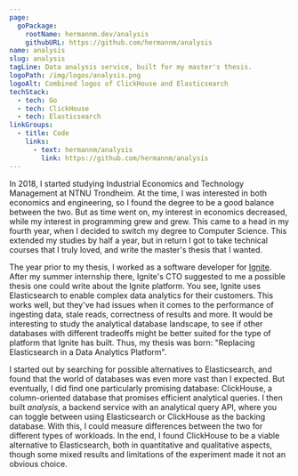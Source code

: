 ```yaml
---
page:
  goPackage:
    rootName: hermannm.dev/analysis
    githubURL: https://github.com/hermannm/analysis
name: analysis
slug: analysis
tagLine: Data analysis service, built for my master's thesis.
logoPath: /img/logos/analysis.png
logoAlt: Combined logos of ClickHouse and Elasticsearch
techStack:
  - tech: Go
  - tech: ClickHouse
  - tech: Elasticsearch
linkGroups:
  - title: Code
    links:
      - text: hermannm/analysis
        link: https://github.com/hermannm/analysis
---
```


In 2018, I started studying Industrial Economics and Technology Management at NTNU Trondheim. At the
time, I was interested in both economics and engineering, so I found the degree to be a good balance
between the two. But as time went on, my interest in economics decreased, while my interest in
programming grew and grew. This came to a head in my fourth year, when I decided to switch my degree
to Computer Science. This extended my studies by half a year, but in return I got to take technical
courses that I truly loved, and write the master's thesis that I wanted.

The year prior to my thesis, I worked as a software developer for [Ignite](/ignite). After my summer
internship there, Ignite's CTO suggested to me a possible thesis one could write about the Ignite
platform. You see, Ignite uses Elasticsearch to enable complex data analytics for their customers.
This works well, but they've had issues when it comes to the performance of ingesting data, stale
reads, correctness of results and more. It would be interesting to study the analytical database
landscape, to see if other databases with different tradeoffs might be better suited for the type of
platform that Ignite has built. Thus, my thesis was born: "Replacing Elasticsearch in a Data
Analytics Platform".

I started out by searching for possible alternatives to Elasticsearch, and found that the world of
databases was even more vast than I expected. But eventually, I did find one particularly promising
database: ClickHouse, a column-oriented database that promises efficient analytical queries. I then
built _analysis_, a backend service with an analytical query API, where you can toggle between using
Elasticsearch or ClickHouse as the backing database. With this, I could measure differences between
the two for different types of workloads. In the end, I found ClickHouse to be a viable alternative
to Elasticsearch, both in quantitative and qualitative aspects, though some mixed results and
limitations of the experiment made it not an obvious choice.
